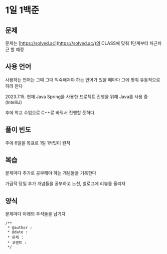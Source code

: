 # 1일 1백준

## 문제

문제는 [https://solved.ac](https://solved.ac/)의 CLASS에 맞춰 1단계부터 차근차근 할 예정

## 사용 언어

사용하는 언어는 그때 그때 익숙해져야 하는 언어가 있을 때마다 그에 맞춰 유동적으로 하려 한다

2023.7.15. 현재 Java Spring을 사용한 프로젝트 진행을 위해 Java를 사용 중 (IntelliJ)

후에 학교 수업으로 C++로 바꿔서 진행할 듯하다

## 풀이 빈도

주에 6일을 목표로 1일 1커밋이 원칙

## 복습

문제마다 추가로 공부해야 하는 개념들을 기록한다

가급적 당일 추가 개념들을 공부하고 노션, 벨로그에 리뷰를 올리자

## 양식

문제마다 아래의 주석들을 남기자

```
/**
 * @author : 
 * @date :
 * 문제 : 
 * 코멘트 : 
 */
```
